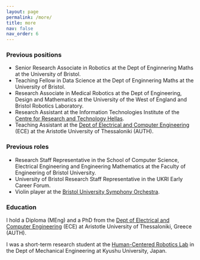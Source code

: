 ```yaml
---
layout: page
permalink: /more/
title: more
nav: false
nav_order: 6
---
```


### Previous positions

* Senior Research Associate in Robotics at the Dept of Enginnering Maths at the University of Bristol.
* Teaching Fellow in Data Science at the Dept of Enginnering Maths at the University of Bristol.
* Research Associate in Medical Robotics at the Dept of Engineering, Design and Mathematics at the University of the West of England and Bristol Robotics Laboratory.
* Research Assistant at the Information Technologies Institute of the [Centre for Research and Technology Hellas](https://www.certh.gr/root.en.aspx).
* Teaching Assistant at the [Dept of Electrical and Computer Engineering](http://ee.auth.gr/en/) (ECE) at the Aristotle University of Thessaloniki (AUTH).

### Previous roles

* Research Staff Representative in the School of Computer Science, Electrical Engineering and Engineering Mathematics at the Faculty of Engineering of Bristol University.
* University of Bristol Research Staff Representative in the UKRI Early Career Forum.
* Violin player at the [Bristol University Symphony Orchestra](http://www.bristol.ac.uk/music/performance/calling-all-musicians/instrumental/#symphony).

### Education
I hold a Diploma (MEng) and a PhD from the [Dept of Electrical and Computer Engineering](http://ee.auth.gr/en/) (ECE) at Aristotle University of Thessaloniki, Greece (AUTH).

I was a short-term research student at the [Human-Centered Robotics Lab](https://www.hcr.mech.kyushu-u.ac.jp/english.html) in the Dept of Mechanical Engineering at Kyushu University, Japan.
